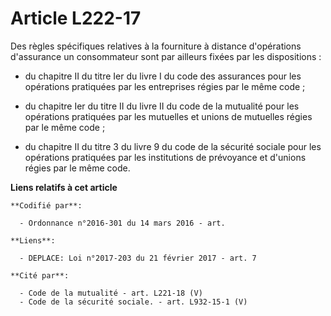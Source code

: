 # Article L222-17

Des règles spécifiques relatives à la fourniture à distance d'opérations d'assurance un consommateur sont par ailleurs fixées
par les dispositions :

- du chapitre II du titre Ier du livre I du code des assurances pour les opérations pratiquées par les entreprises régies par
le même code ;

- du chapitre Ier du titre II du livre II du code de la mutualité pour les opérations pratiquées par les mutuelles et unions
de mutuelles régies par le même code ;

- du chapitre II du titre 3 du livre 9 du code de la sécurité sociale pour les opérations pratiquées par les institutions de
prévoyance et d'unions régies par le même code.

**Liens relatifs à cet article**

	**Codifié par**:

	  - Ordonnance n°2016-301 du 14 mars 2016 - art.

	**Liens**:

	  - DEPLACE: Loi n°2017-203 du 21 février 2017 - art. 7

	**Cité par**:

	  - Code de la mutualité - art. L221-18 (V)
	  - Code de la sécurité sociale. - art. L932-15-1 (V)
